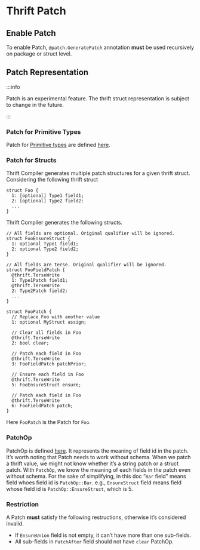 # Thrift Patch

## Enable Patch

To enable Patch, `@patch.GeneratePatch` annotation **must** be used recursively on package or struct level.

## Patch Representation

:::info

Patch is an experimental feature. The thrift struct representation is subject to change in the future.

:::

### Patch for Primitive Types

Patch for [Primitive types](data.md#primitive-types) are defined [here](https://github.com/facebook/fbthrift/blob/main/thrift/lib/thrift/patch.thrift).

### Patch for Structs

Thrift Compiler generates multiple patch structures for a given thrift struct. Considering the following thrift struct

```
struct Foo {
  1: [optional] Type1 field1;
  2: [optional] Type2 field2:
  ...
}
```

Thrift Compiler generates the following structs.

```
// All fields are optional. Original qualifier will be ignored.
struct FooEnsureStruct {
  1: optional Type1 field1;
  2: optional Type2 field2;
}

// All fields are terse. Original qualifier will be ignored.
struct FooFieldPatch {
  @thrift.TerseWrite
  1: Type1Patch field1;
  @thrift.TerseWrite
  2: Type2Patch field2:
  ...
}

struct FooPatch {
  // Replace Foo with another value
  1: optional MyStruct assign;

  // Clear all fields in Foo
  @thrift.TerseWrite
  2: bool clear;

  // Patch each field in Foo
  @thrift.TerseWrite
  3: FooFieldPatch patchPrior;

  // Ensure each field in Foo
  @thrift.TerseWrite
  5: FooEnsureStruct ensure;

  // Patch each field in Foo
  @thrift.TerseWrite
  6: FooFieldPatch patch;
}
```

Here `FooPatch` is the Patch for `Foo`.

### PatchOp

PatchOp is defined [here](https://github.com/facebook/fbthrift/blob/v2023.01.16.00/thrift/lib/thrift/patch.thrift#L262). It represents the meaning of field id in the patch. It’s worth noting that Patch needs to work without schema. When we patch a thrift value, we might not know whether it’s a string patch or a struct patch. With `PatchOp`, we know the meaning of each fields in the patch even without schema.
For the sake of simplifying, in this doc “`Bar` field” means field whoes field id is `PatchOp::Bar`. e.g., `EnsureStruct` field means field whose field id is `PatchOp::EnsureStruct`, which is 5.

### Restriction

A Patch **must** satisfy the following restructions, otherwise it’s considered invalid.

* If `EnsureUnion` field is not empty, it can’t have more than one sub-fields.
* All sub-fields in `PatchAfter` field should not have `clear` PatchOp.
